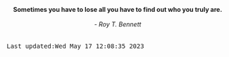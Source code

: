 
<div align="center"><b><span>Sometimes you have to lose all you have to find out who you truly are.</span></b><br><br><i> - Roy T. Bennett</i></div>
<br><br><kbd>Last updated:Wed May 17 12:08:35 2023</kbd>